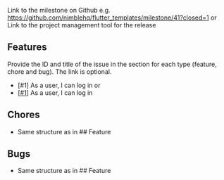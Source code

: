 Link to the milestone on Github e.g. https://github.com/nimblehq/flutter_templates/milestone/41?closed=1
or Link to the project management tool for the release

## Features

Provide the ID and title of the issue in the section for each type (feature, chore and bug). The link is optional.

- [#1] As a user, I can log in or
- [[#1](https://github.com/nimblehq/flutter_templates/issues/1)] As a user, I can log in

## Chores
- Same structure as in  ## Feature

## Bugs
- Same structure as in  ## Feature
